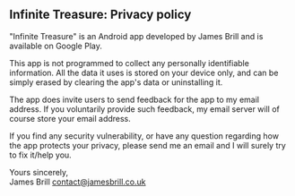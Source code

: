 ## Infinite Treasure: Privacy policy

"Infinite Treasure" is an Android app developed by James Brill and is available on Google Play.

This app is not programmed to collect any personally identifiable information. All the data it uses is stored on your device only, and can be simply erased by clearing the app's data or uninstalling it.

The app does invite users to send feedback for the app to my email address. If you voluntarily provide such feedback, my email server will of course store your email address.

If you find any security vulnerability, or have any question regarding how the app protects your privacy, please send me an email and I will surely try to fix it/help you.

Yours sincerely,  
James Brill
contact@jamesbrill.co.uk
